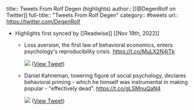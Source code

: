 title:: Tweets From Rolf Degen (highlights)
author:: [[@DegenRolf on Twitter]]
full-title:: "Tweets From Rolf Degen"
category:: #tweets
url:: https://twitter.com/DegenRolf

- Highlights first synced by [[Readwise]] [[Nov 19th, 2022]]
	- Loss aversion, the first law of behavioral economics, enters psychology's reproducibility crisis. https://t.co/MuLX2N4jTk 
	  
	  ![](https://pbs.twimg.com/media/Da5-aT2WsAA7Ql-.jpg) ([View Tweet](https://twitter.com/DegenRolf/status/985864400664973312))
	- Daniel Kahneman, towering figure of social psychology,  declares behavioral priming - which he himself was instrumental in making popular - "effectively dead". https://t.co/gLSMnuQaN4 
	  
	  ![](https://pbs.twimg.com/media/FMlWqqPXwAImDZR.jpg) ([View Tweet](https://twitter.com/DegenRolf/status/1497823679425744896))